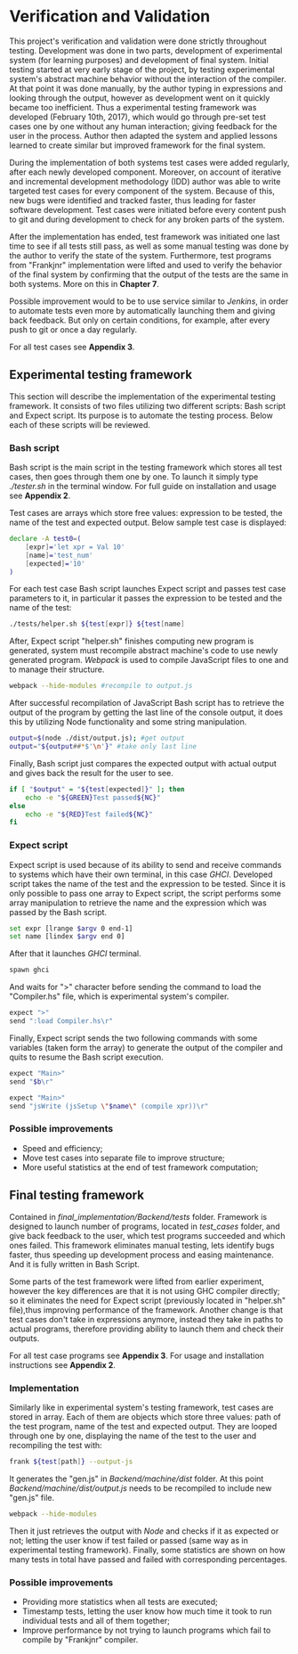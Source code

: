 # Verification and Validation

This project's verification and validation were done strictly throughout testing. Development was
done in two parts, development of experimental system (for learning purposes) and development of
final system. Initial testing started at very early stage of the project, by testing experimental 
system's abstract machine behavior without the interaction of the compiler.
At that point it was done manually, by the author typing in expressions and looking through the output,
however as development went on it quickly became too inefficient. Thus a experimental testing framework
was developed (February 10th, 2017), which would go through pre-set test cases one by one without any
human interaction; giving feedback for the user in the process. Author then adapted the system
and applied lessons learned to create similar but improved framework for the final system. 

During the implementation of both systems test cases were added regularly, after each newly developed
component. Moreover, on account of iterative and incremental development methodology (IDD) author was
able to write targeted test cases for every component of the system. Because of this, new bugs were
identified and tracked faster, thus leading for faster software development. Test cases were initiated
before every content push to git and during development to check for any broken parts of the system.

After the implementation has ended, test framework was initiated one last time to see if all tests
still pass, as well as some manual testing was done by the author to verify the state of the 
system. Furthermore, test programs from "Frankjnr" implementation were lifted and used to verify the
behavior of the final system by confirming that the output of the tests are the same in both systems.
More on this in **Chapter 7**.   

Possible improvement would to be to use service similar to *Jenkins*, in order to automate tests
even more by automatically launching them and giving back feedback. But only on certain conditions,
for example, after every push to git or once a day regularly. 

For all test cases see **Appendix 3**.


## Experimental testing framework

This section will describe the implementation of the experimental testing framework.
It consists of two files utilizing two different scripts: Bash script and Expect script.
Its purpose is to automate the testing process. Below each of these scripts will be reviewed.

### Bash script

Bash script is the main script in the testing framework which stores all test cases,
then goes through them one by one. To launch it simply type *./tester.sh* in the terminal 
window. For full guide on installation and usage see **Appendix 2**. 

Test cases are arrays which store free values: expression to be tested, the name of the
test and expected output. Below sample test case is displayed:

```bash
declare -A test0=(
    [expr]='let xpr = Val 10'
    [name]='test_num'
    [expected]='10'
)
```

For each test case Bash script launches Expect script and passes test case parameters to it, in 
particular it passes the expression to be tested and the name of the test:

```bash
./tests/helper.sh ${test[expr]} ${test[name]
```

After, Expect script "helper.sh" finishes computing new program is generated, system must recompile 
abstract machine's code to use newly generated program. *Webpack* is used to compile JavaScript files
to one and to manage their structure. 

```bash
webpack --hide-modules #recompile to output.js 
```

After successful recompilation of JavaScript Bash script has to retrieve the output of the program by
getting the last line of the console output, it does this by utilizing Node functionality
and some string manipulation.

```bash
output=$(node ./dist/output.js); #get output
output="${output##*$'\n'}" #take only last line
```

Finally, Bash script just compares the expected output with actual output and gives back the result for 
the user to see.

```bash
if [ "$output" = "${test[expected]}" ]; then
    echo -e "${GREEN}Test passed${NC}"
else 
    echo -e "${RED}Test failed${NC}"
fi
```
### Expect script

Expect script is used because of its ability to send and receive commands to systems which have their own
terminal, in this case *GHCI*. 
Developed script takes the name of the test and the expression to be tested. Since it is only possible to
pass one array to Expect script, the script performs some array manipulation to retrieve the name and the
expression which was passed by the Bash script.

```bash
set expr [lrange $argv 0 end-1]
set name [lindex $argv end 0]
```

After that it launches *GHCI* terminal.

```bash
spawn ghci
```

And waits for ">" character before sending the command to load the "Compiler.hs" file, which is
experimental system's compiler. 

```bash
expect ">"
send ":load Compiler.hs\r"
```
Finally, Expect script sends the two following commands with some variables (taken form the array)
to generate the output of the compiler and quits to resume the Bash script execution.

```bash
expect "Main>"
send "$b\r"

expect "Main>"
send "jsWrite (jsSetup \"$name\" (compile xpr))\r" 
```


### Possible improvements

* Speed and efficiency;
* Move test cases into separate file to improve structure;
* More useful statistics at the end of test framework computation;


## Final testing framework

Contained in *final_implementation/Backend/tests* folder. Framework is designed to launch number of 
programs, located in *test_cases* folder, and give back feedback to the user, which test programs
succeeded and which ones failed. This framework eliminates manual testing, lets identify bugs faster,
thus 
speeding up development process and easing maintenance. And it is fully written in Bash Script.

Some parts of the test framework were lifted from earlier experiment, however the key differences are 
that it is not using GHC compiler directly; so it eliminates the need for Expect script (previously
located in "helper.sh" file),thus improving performance of the framework. Another change is that
test cases don't take in expressions anymore, instead they take in paths to actual programs, therefore
providing ability to launch them and check their outputs.

For all test case programs see **Appendix 3**. For usage and installation instructions
see **Appendix 2**.

### Implementation

Similarly like in experimental system's testing framework, test cases are stored in array.
Each of them are
objects which store three values: path of the test program, name of the test and expected output.
They are looped through one by one, displaying the name of the test to the user and recompiling the
test with:

```bash
frank ${test[path]} --output-js
```

It generates the "gen.js" in *Backend/machine/dist* folder. At this point *Backend/machine/dist/output.js*
needs to be recompiled to include new "gen.js" file. 

```bash
webpack --hide-modules
```

Then it just retrieves the output with *Node* and checks if it as expected or not; letting the user 
know if test failed or passed (same way as in experimental testing framework). Finally,
some statistics are shown on how many tests in total have passed and failed with corresponding percentages.



### Possible improvements

* Providing more statistics when all tests are executed;
* Timestamp tests, letting the user know how much time it took to run individual tests and all of 
  them together;
* Improve performance by not trying to launch programs which fail to compile by "Frankjnr" compiler.

